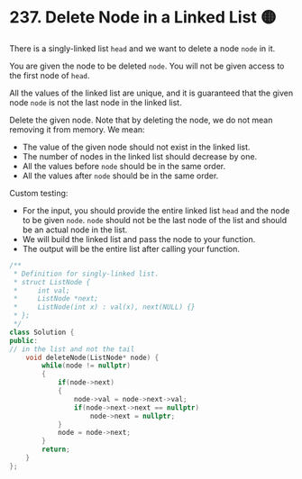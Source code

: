 # 237. Delete Node in a Linked List 🟡

There is a singly-linked list `head` and we want to delete a node `node` in it.

You are given the node to be deleted `node`. You will not be given access to the first node of `head`.

All the values of the linked list are unique, and it is guaranteed that the given node `node` is not the last node in the linked list.

Delete the given node. Note that by deleting the node, we do not mean removing it from memory. We mean:

 - The value of the given node should not exist in the linked list.
 - The number of nodes in the linked list should decrease by one.
 - All the values before `node` should be in the same order.
 - All the values after `node` should be in the same order.

Custom testing:

 - For the input, you should provide the entire linked list `head` and the node to be given `node`. `node` should not be the last node of the list and should be an actual node in the list.
 - We will build the linked list and pass the node to your function.
 - The output will be the entire list after calling your function.

```cpp
/**
 * Definition for singly-linked list.
 * struct ListNode {
 *     int val;
 *     ListNode *next;
 *     ListNode(int x) : val(x), next(NULL) {}
 * };
 */
class Solution {
public:
// in the list and not the tail
    void deleteNode(ListNode* node) {
        while(node != nullptr)
        {
            if(node->next)
            {
                node->val = node->next->val;
                if(node->next->next == nullptr)
                    node->next = nullptr;
            }
            node = node->next;
        }
        return;
    }
};
```
